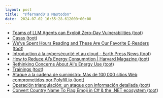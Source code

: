 ```yaml
---
layout: post
title:  "@fernand0's Mastodon"
date:  2024-07-02 16:35:28.612000+00:00
---
```

*  [Teams of LLM Agents can Exploit Zero-Day Vulnerabilities ](https://arxiv.org/html/2406.01637v) ([toot](https://mastodon.social/@fernand0/112717865195800732))
*  [Casas ](https://www.flickr.com/photos/fernand0/53794558826) ([toot](https://mastodon.social/@fernand0/112717644405198529))
*  [We’ve Spent Hours Reading and These Are Our Favorite E-Readers ](https://www.wired.com/gallery/best-ereaders) ([toot](https://mastodon.social/@fernand0/112717527368124194))
*  [Introduction à la cybersécurité et au cloud - Earth Press News ](https://earthpressnews.com/fr/introduction-a-la-cybersecurite-et-au-cloud) ([toot](https://mastodon.social/@fernand0/112717304696037821))
*  [How to Reduce AI’s Energy Consumption \| Harvard Magazine ](https://www.harvardmagazine.com/2024/03/scaling-artificial-intelligenc) ([toot](https://mastodon.social/@fernand0/112716725908904079))
*  [Rethinking Concerns About AI's Energy Use ](https://datainnovation.org/2024/01/rethinking-concerns-about-ais-energy-use) ([toot](https://mastodon.social/@fernand0/112716480519824684))
*  [Trainings ](https://www.dfn-cert.de/summary/trainings) ([toot](https://mastodon.social/@fernand0/112716247953176933))
*  [Ataque a la cadena de suministro: Más de 100,000 sitios Web comprometidos por Polyfill.io ](https://unaaldia.hispasec.com/2024/06/ataque-a-la-cadena-de-suministro-mas-de-100000-sitios-web-comprometidos-por-polyfill-io.htm) ([toot](https://mastodon.social/@fernand0/112715885585493124))
*  [Operación triangulación: un ataque con información detallada ](http://fernand0.github.io//operacion-triangulacion) ([toot](https://mastodon.social/@fernand0/112714321065031245))
*  [Convert Country Name To Flag Emoji in C# & the .NET ecosystem ](https://itnext.io/convert-country-name-to-flag-emoji-in-c-the-net-ecosystem-115f714d3ef) ([toot](https://mastodon.social/@fernand0/112714291200840156))
